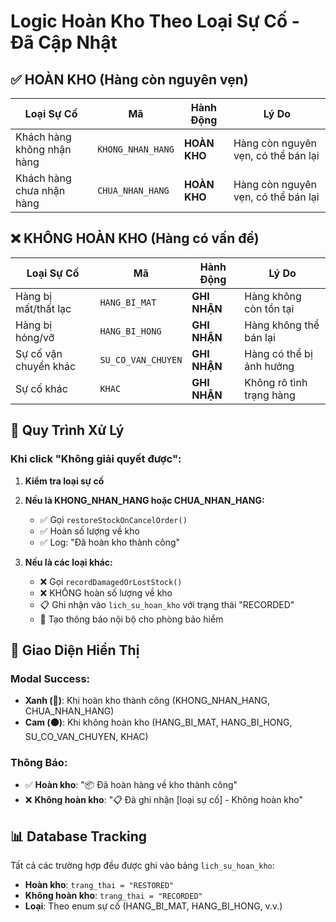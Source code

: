 # Logic Hoàn Kho Theo Loại Sự Cố - Đã Cập Nhật

## ✅ HOÀN KHO (Hàng còn nguyên vẹn)
| Loại Sự Cố | Mã | Hành Động | Lý Do |
|-------------|-----|-----------|-------|
| Khách hàng không nhận hàng | `KHONG_NHAN_HANG` | **HOÀN KHO** | Hàng còn nguyên vẹn, có thể bán lại |
| Khách hàng chưa nhận hàng | `CHUA_NHAN_HANG` | **HOÀN KHO** | Hàng còn nguyên vẹn, có thể bán lại |

## ❌ KHÔNG HOÀN KHO (Hàng có vấn đề)
| Loại Sự Cố | Mã | Hành Động | Lý Do |
|-------------|-----|-----------|-------|
| Hàng bị mất/thất lạc | `HANG_BI_MAT` | **GHI NHẬN** | Hàng không còn tồn tại |
| Hàng bị hỏng/vỡ | `HANG_BI_HONG` | **GHI NHẬN** | Hàng không thể bán lại |
| Sự cố vận chuyển khác | `SU_CO_VAN_CHUYEN` | **GHI NHẬN** | Hàng có thể bị ảnh hưởng |
| Sự cố khác | `KHAC` | **GHI NHẬN** | Không rõ tình trạng hàng |

## 🔄 Quy Trình Xử Lý

### Khi click "Không giải quyết được":

1. **Kiểm tra loại sự cố**
2. **Nếu là KHONG_NHAN_HANG hoặc CHUA_NHAN_HANG:**
   - ✅ Gọi `restoreStockOnCancelOrder()` 
   - ✅ Hoàn số lượng về kho
   - ✅ Log: "Đã hoàn kho thành công"

3. **Nếu là các loại khác:**
   - ❌ Gọi `recordDamagedOrLostStock()`
   - ❌ KHÔNG hoàn số lượng về kho
   - 📋 Ghi nhận vào `lich_su_hoan_kho` với trạng thái "RECORDED"
   - 🔔 Tạo thông báo nội bộ cho phòng bảo hiểm

## 🎨 Giao Diện Hiển Thị

### Modal Success:
- **Xanh (🔵)**: Khi hoàn kho thành công (KHONG_NHAN_HANG, CHUA_NHAN_HANG)
- **Cam (🟠)**: Khi không hoàn kho (HANG_BI_MAT, HANG_BI_HONG, SU_CO_VAN_CHUYEN, KHAC)

### Thông Báo:
- ✅ **Hoàn kho**: "📦 Đã hoàn hàng về kho thành công"
- ❌ **Không hoàn kho**: "📋 Đã ghi nhận [loại sự cố] - Không hoàn kho"

## 📊 Database Tracking

Tất cả các trường hợp đều được ghi vào bảng `lich_su_hoan_kho`:
- **Hoàn kho**: `trang_thai = "RESTORED"`
- **Không hoàn kho**: `trang_thai = "RECORDED"`
- **Loại**: Theo enum sự cố (HANG_BI_MAT, HANG_BI_HONG, v.v.)
